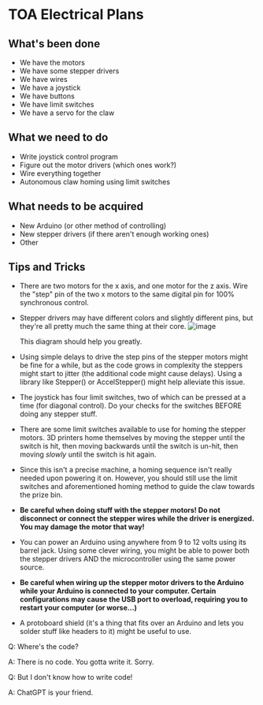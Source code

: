 # TOA Electrical Plans

## What's been done
- We have the motors
- We have some stepper drivers
- We have wires
- We have a joystick
- We have buttons
- We have limit switches
- We have a servo for the claw

## What we need to do
- Write joystick control program
- Figure out the motor drivers (which ones work?)
- Wire everything together
- Autonomous claw homing using limit switches

## What needs to be acquired
- New Arduino (or other method of controlling)
- New stepper drivers (if there aren't enough working ones)
- Other

## Tips and Tricks
- There are two motors for the x axis, and one motor for the z axis. Wire the "step" pin of the two x motors to the same digital pin for 100% synchronous control.
- Stepper drivers may have different colors and slightly different pins, but they're all pretty much the same thing at their core. ![image](https://github.com/GavinHughes2pi/Demobots-Talons-of-Acquisition/assets/112124643/bd29157a-7faf-47fe-8852-0166f1100bc2)

  This diagram should help you greatly.

- Using simple delays to drive the step pins of the stepper motors might be fine for a while, but as the code grows in complexity the steppers might start to jitter (the additional code might cause delays). Using a library like Stepper() or AccelStepper() might help alleviate this issue.
- The joystick has four limit switches, two of which can be pressed at a time (for diagonal control). Do your checks for the switches BEFORE doing any stepper stuff.
- There are some limit switches available to use for homing the stepper motors. 3D printers home themselves by moving the stepper until the switch is hit, then moving backwards until the switch is un-hit, then moving *slowly* until the switch is hit again.
- Since this isn't a precise machine, a homing sequence isn't really needed upon powering it on. However, you should still use the limit switches and aforementioned homing method to guide the claw towards the prize bin.
- **Be careful when doing stuff with the stepper motors! Do not disconnect or connect the stepper wires while the driver is energized. You may damage the motor that way!**
- You can power an Arduino using anywhere from 9 to 12 volts using its barrel jack. Using some clever wiring, you might be able to power both the stepper drivers AND the microcontroller using the same power source.
- **Be careful when wiring up the stepper motor drivers to the Arduino while your Arduino is connected to your computer. Certain configurations may cause the USB port to overload, requiring you to restart your computer (or worse...)**
- A protoboard shield (it's a thing that fits over an Arduino and lets you solder stuff like headers to it) might be useful to use.

Q: Where's the code?

A: There is no code. You gotta write it. Sorry.


Q: But I don't know how to write code!

A: ChatGPT is your friend.
